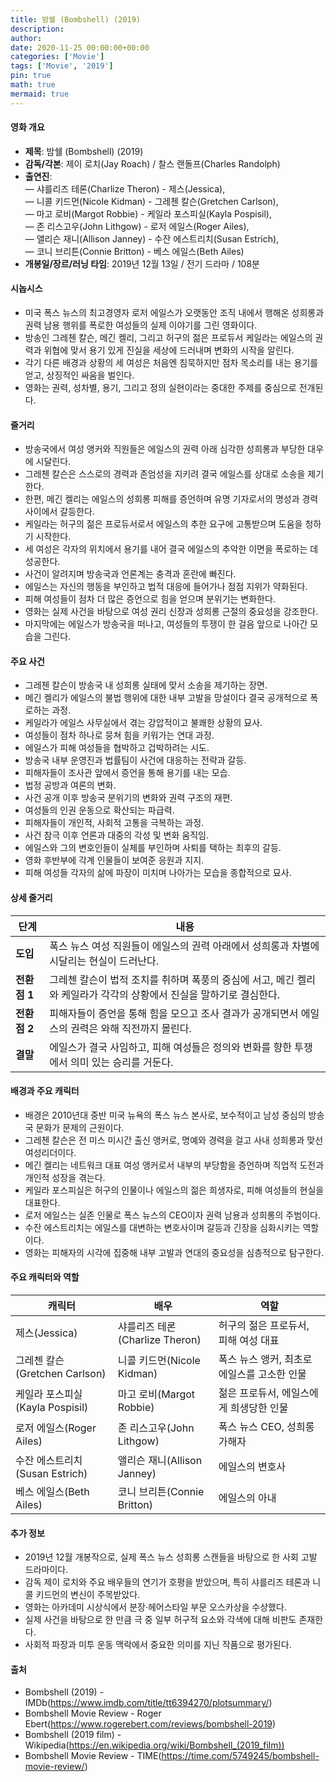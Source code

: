```yaml
---
title: 밤쉘 (Bombshell) (2019)
description: 
author: 
date: 2020-11-25 00:00:00+00:00
categories: ['Movie']
tags: ['Movie', '2019']
pin: true
math: true
mermaid: true
---
```

#### 영화 개요

- **제목**: 밤쉘 (Bombshell) (2019)  
- **감독/각본**: 제이 로치(Jay Roach) / 찰스 랜돌프(Charles Randolph)  
- **출연진**:  
  — 샤를리즈 테론(Charlize Theron) - 제스(Jessica),  
  — 니콜 키드먼(Nicole Kidman) - 그레첸 칼슨(Gretchen Carlson),  
  — 마고 로비(Margot Robbie) - 케일라 포스피실(Kayla Pospisil),  
  — 존 리스고우(John Lithgow) - 로저 에일스(Roger Ailes),  
  — 앨리슨 재니(Allison Janney) - 수잔 에스트리치(Susan Estrich),  
  — 코니 브리튼(Connie Britton) - 베스 에일스(Beth Ailes)  
- **개봉일/장르/러닝 타임**: 2019년 12월 13일 / 전기 드라마 / 108분  

#### 시놉시스

- 미국 폭스 뉴스의 최고경영자 로저 에일스가 오랫동안 조직 내에서 행해온 성희롱과 권력 남용 행위를 폭로한 여성들의 실제 이야기를 그린 영화이다.  
- 방송인 그레첸 칼슨, 메긴 켈리, 그리고 허구의 젊은 프로듀서 케일라는 에일스의 권력과 위협에 맞서 용기 있게 진실을 세상에 드러내며 변화의 시작을 알린다.  
- 각기 다른 배경과 상황의 세 여성은 처음엔 침묵하지만 점차 목소리를 내는 용기를 얻고, 상징적인 싸움을 벌인다.  
- 영화는 권력, 성차별, 용기, 그리고 정의 실현이라는 중대한 주제를 중심으로 전개된다.  

#### 줄거리

- 방송국에서 여성 앵커와 직원들은 에일스의 권력 아래 심각한 성희롱과 부당한 대우에 시달린다.  
- 그레첸 칼슨은 스스로의 경력과 존엄성을 지키려 결국 에일스를 상대로 소송을 제기한다.  
- 한편, 메긴 켈리는 에일스의 성희롱 피해를 증언하며 유명 기자로서의 명성과 경력 사이에서 갈등한다.  
- 케일라는 허구의 젊은 프로듀서로서 에일스의 추한 요구에 고통받으며 도움을 청하기 시작한다.  
- 세 여성은 각자의 위치에서 용기를 내어 결국 에일스의 추악한 이면을 폭로하는 데 성공한다.  
- 사건이 알려지며 방송국과 언론계는 충격과 혼란에 빠진다.  
- 에일스는 자신의 행동을 부인하고 법적 대응에 들어가나 점점 지위가 약화된다.  
- 피해 여성들이 점차 더 많은 증언으로 힘을 얻으며 분위기는 변화한다.  
- 영화는 실제 사건을 바탕으로 여성 권리 신장과 성희롱 근절의 중요성을 강조한다.  
- 마지막에는 에일스가 방송국을 떠나고, 여성들의 투쟁이 한 걸음 앞으로 나아간 모습을 그린다.  

#### 주요 사건

- 그레첸 칼슨이 방송국 내 성희롱 실태에 맞서 소송을 제기하는 장면.  
- 메긴 켈리가 에일스의 불법 행위에 대한 내부 고발을 망설이다 결국 공개적으로 폭로하는 과정.  
- 케일라가 에일스 사무실에서 겪는 강압적이고 불쾌한 상황의 묘사.  
- 여성들이 점차 하나로 뭉쳐 힘을 키워가는 연대 과정.  
- 에일스가 피해 여성들을 협박하고 겁박하려는 시도.  
- 방송국 내부 운영진과 법률팀이 사건에 대응하는 전략과 갈등.  
- 피해자들이 조사관 앞에서 증언을 통해 용기를 내는 모습.  
- 법정 공방과 여론의 변화.  
- 사건 공개 이후 방송국 분위기의 변화와 권력 구조의 재편.  
- 여성들의 인권 운동으로 확산되는 파급력.  
- 피해자들이 개인적, 사회적 고통을 극복하는 과정.  
- 사건 참극 이후 언론과 대중의 각성 및 변화 움직임.  
- 에일스와 그의 변호인들이 실체를 부인하며 사퇴를 택하는 최후의 갈등.  
- 영화 후반부에 각계 인물들이 보여준 응원과 지지.  
- 피해 여성들 각자의 삶에 파장이 미치며 나아가는 모습을 종합적으로 묘사.  

#### 상세 줄거리

| **단계**   | **내용**                                                                                         |
|------------|-------------------------------------------------------------------------------------------------|
| **도입**  | 폭스 뉴스 여성 직원들이 에일스의 권력 아래에서 성희롱과 차별에 시달리는 현실이 드러난다.             |
| **전환점 1** | 그레첸 칼슨이 법적 조치를 취하며 폭풍의 중심에 서고, 메긴 켈리와 케일라가 각각의 상황에서 진실을 말하기로 결심한다. |
| **전환점 2** | 피해자들이 증언을 통해 힘을 모으고 조사 결과가 공개되면서 에일스의 권력은 와해 직전까지 몰린다.        |
| **결말**  | 에일스가 결국 사임하고, 피해 여성들은 정의와 변화를 향한 투쟁에서 의미 있는 승리를 거둔다.             |

#### 배경과 주요 캐릭터

- 배경은 2010년대 중반 미국 뉴욕의 폭스 뉴스 본사로, 보수적이고 남성 중심의 방송국 문화가 문제의 근원이다.  
- 그레첸 칼슨은 전 미스 미시간 출신 앵커로, 명예와 경력을 걸고 사내 성희롱과 맞선 여성리더이다.  
- 메긴 켈리는 네트워크 대표 여성 앵커로서 내부의 부당함을 증언하며 직업적 도전과 개인적 성장을 겪는다.  
- 케일라 포스피실은 허구의 인물이나 에일스의 젊은 희생자로, 피해 여성들의 현실을 대표한다.  
- 로저 에일스는 실존 인물로 폭스 뉴스의 CEO이자 권력 남용과 성희롱의 주범이다.  
- 수잔 에스트리치는 에일스를 대변하는 변호사이며 갈등과 긴장을 심화시키는 역할이다.  
- 영화는 피해자의 시각에 집중해 내부 고발과 연대의 중요성을 심층적으로 탐구한다.  

#### 주요 캐릭터와 역할

| **캐릭터**    | **배우**              | **역할**                                  |
|---------------|-----------------------|-------------------------------------------|
| 제스(Jessica) | 샤를리즈 테론(Charlize Theron)       | 허구의 젊은 프로듀서, 피해 여성 대표           |
| 그레첸 칼슨(Gretchen Carlson) | 니콜 키드먼(Nicole Kidman)            | 폭스 뉴스 앵커, 최초로 에일스를 고소한 인물     |
| 케일라 포스피실(Kayla Pospisil) | 마고 로비(Margot Robbie)              | 젊은 프로듀서, 에일스에게 희생당한 인물        |
| 로저 에일스(Roger Ailes) | 존 리스고우(John Lithgow)             | 폭스 뉴스 CEO, 성희롱 가해자                   |
| 수잔 에스트리치(Susan Estrich) | 앨리슨 재니(Allison Janney)            | 에일스의 변호사                              |
| 베스 에일스(Beth Ailes) | 코니 브리튼(Connie Britton)              | 에일스의 아내                               |

#### 추가 정보

- 2019년 12월 개봉작으로, 실제 폭스 뉴스 성희롱 스캔들을 바탕으로 한 사회 고발 드라마이다.  
- 감독 제이 로치와 주요 배우들의 연기가 호평을 받았으며, 특히 샤를리즈 테론과 니콜 키드먼의 변신이 주목받았다.  
- 영화는 아카데미 시상식에서 분장·헤어스타일 부문 오스카상을 수상했다.  
- 실제 사건을 바탕으로 한 만큼 극 중 일부 허구적 요소와 각색에 대해 비판도 존재한다.  
- 사회적 파장과 미투 운동 맥락에서 중요한 의미를 지닌 작품으로 평가된다.  

#### 출처

- Bombshell (2019) - IMDb(https://www.imdb.com/title/tt6394270/plotsummary/)  
- Bombshell Movie Review - Roger Ebert(https://www.rogerebert.com/reviews/bombshell-2019)  
- Bombshell (2019 film) - Wikipedia(https://en.wikipedia.org/wiki/Bombshell_(2019_film))  
- Bombshell Movie Review - TIME(https://time.com/5749245/bombshell-movie-review/)
